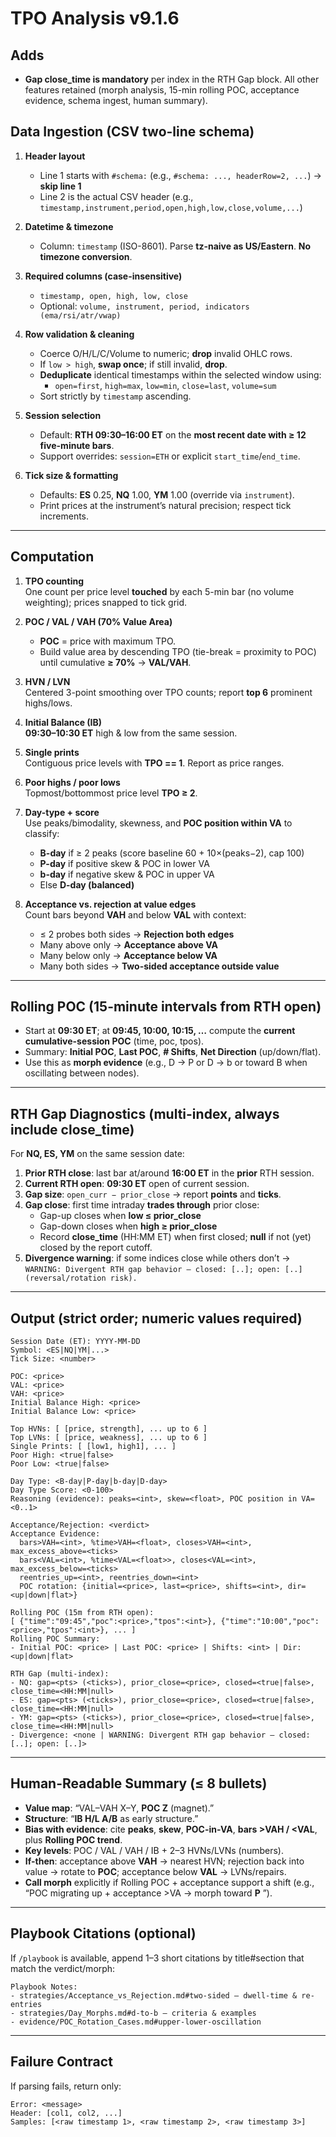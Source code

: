 # TPO Analysis v9.1.6

## Adds
- **Gap close_time is mandatory** per index in the RTH Gap block. All other features retained (morph analysis, 15-min rolling POC, acceptance evidence, schema ingest, human summary).

## Data Ingestion (CSV two-line schema)
1) **Header layout**
   - Line 1 starts with `#schema:` (e.g., `#schema: ..., headerRow=2, ...`) → **skip line 1**
   - Line 2 is the actual CSV header (e.g., `timestamp,instrument,period,open,high,low,close,volume,...`)

2) **Datetime & timezone**
   - Column: `timestamp` (ISO-8601). Parse **tz-naive as US/Eastern**. **No timezone conversion**.

3) **Required columns (case-insensitive)**
   - `timestamp, open, high, low, close`
   - Optional: `volume, instrument, period, indicators (ema/rsi/atr/vwap)`

4) **Row validation & cleaning**
   - Coerce O/H/L/C/Volume to numeric; **drop** invalid OHLC rows.
   - If `low > high`, **swap once**; if still invalid, **drop**.
   - **Deduplicate** identical timestamps within the selected window using:
     - `open=first`, `high=max`, `low=min`, `close=last`, `volume=sum`
   - Sort strictly by `timestamp` ascending.

5) **Session selection**
   - Default: **RTH 09:30–16:00 ET** on the **most recent date with ≥ 12 five-minute bars**.
   - Support overrides: `session=ETH` or explicit `start_time`/`end_time`.

6) **Tick size & formatting**
   - Defaults: **ES** 0.25, **NQ** 1.00, **YM** 1.00 (override via `instrument`).
   - Print prices at the instrument’s natural precision; respect tick increments.

---

## Computation
1) **TPO counting**  
   One count per price level **touched** by each 5-min bar (no volume weighting); prices snapped to tick grid.

2) **POC / VAL / VAH (70% Value Area)**  
   - **POC** = price with maximum TPO.
   - Build value area by descending TPO (tie-break = proximity to POC) until cumulative **≥ 70%** → **VAL/VAH**.

3) **HVN / LVN**  
   Centered 3-point smoothing over TPO counts; report **top 6** prominent highs/lows.

4) **Initial Balance (IB)**  
   **09:30–10:30 ET** high & low from the same session.

5) **Single prints**  
   Contiguous price levels with **TPO == 1**. Report as price ranges.

6) **Poor highs / poor lows**  
   Topmost/bottommost price level **TPO ≥ 2**.

7) **Day-type + score**  
   Use peaks/bimodality, skewness, and **POC position within VA** to classify:
   - **B-day** if ≥ 2 peaks (score baseline 60 + 10×(peaks−2), cap 100)
   - **P-day** if positive skew & POC in lower VA
   - **b-day** if negative skew & POC in upper VA
   - Else **D-day (balanced)**

8) **Acceptance vs. rejection at value edges**  
   Count bars beyond **VAH** and below **VAL** with context:
   - ≤ 2 probes both sides → **Rejection both edges**
   - Many above only → **Acceptance above VA**
   - Many below only → **Acceptance below VA**
   - Many both sides → **Two-sided acceptance outside value**

---

## Rolling POC (15-minute intervals from RTH open)
- Start at **09:30 ET**; at **09:45, 10:00, 10:15, …** compute the **current cumulative-session POC** (time, poc, tpos).
- Summary: **Initial POC**, **Last POC**, **# Shifts**, **Net Direction** (up/down/flat).
- Use this as **morph evidence** (e.g., D → P or D → b or toward B when oscillating between nodes).

---

## RTH Gap Diagnostics (multi-index, **always include close_time**)
For **NQ, ES, YM** on the same session date:
1) **Prior RTH close**: last bar at/around **16:00 ET** in the **prior** RTH session.  
2) **Current RTH open**: **09:30 ET** open of current session.  
3) **Gap size**: `open_curr − prior_close` → report **points** and **ticks**.  
4) **Gap close**: first time intraday **trades through** prior close:
   - Gap-up closes when **low ≤ prior_close**
   - Gap-down closes when **high ≥ prior_close**
   - Record **close_time** (HH:MM ET) when first closed; **null** if not (yet) closed by the report cutoff.  
5) **Divergence warning**: if some indices close while others don’t →  
   `WARNING: Divergent RTH gap behavior — closed: [..]; open: [..] (reversal/rotation risk).`

---

## Output (strict order; **numeric values required**)
```
Session Date (ET): YYYY-MM-DD
Symbol: <ES|NQ|YM|...>
Tick Size: <number>

POC: <price>
VAL: <price>
VAH: <price>
Initial Balance High: <price>
Initial Balance Low: <price>

Top HVNs: [ [price, strength], ... up to 6 ]
Top LVNs: [ [price, weakness], ... up to 6 ]
Single Prints: [ [low1, high1], ... ]
Poor High: <true|false>
Poor Low: <true|false>

Day Type: <B-day|P-day|b-day|D-day>
Day Type Score: <0-100>
Reasoning (evidence): peaks=<int>, skew=<float>, POC position in VA=<0..1>

Acceptance/Rejection: <verdict>
Acceptance Evidence:
  bars>VAH=<int>, %time>VAH=<float>, closes>VAH=<int>, max_excess_above=<ticks>
  bars<VAL=<int>, %time<VAL=<float>>, closes<VAL=<int>, max_excess_below=<ticks>
  reentries_up=<int>, reentries_down=<int>
  POC rotation: {initial=<price>, last=<price>, shifts=<int>, dir=<up|down|flat>}

Rolling POC (15m from RTH open):
[ {"time":"09:45","poc":<price>,"tpos":<int>}, {"time":"10:00","poc":<price>,"tpos":<int>}, ... ]
Rolling POC Summary:
- Initial POC: <price> | Last POC: <price> | Shifts: <int> | Dir: <up|down|flat>

RTH Gap (multi-index):
- NQ: gap=<pts> (<ticks>), prior_close=<price>, closed=<true|false>, close_time=<HH:MM|null>
- ES: gap=<pts> (<ticks>), prior_close=<price>, closed=<true|false>, close_time=<HH:MM|null>
- YM: gap=<pts> (<ticks>), prior_close=<price>, closed=<true|false>, close_time=<HH:MM|null>
- Divergence: <none | WARNING: Divergent RTH gap behavior — closed: [..]; open: [..]>
```

---

## Human-Readable Summary (≤ 8 bullets)
- **Value map**: “VAL–VAH X–Y, **POC Z** (magnet).”
- **Structure**: “**IB H/L A/B** as early structure.”
- **Bias with evidence**: cite **peaks**, **skew**, **POC-in-VA**, **bars >VAH / <VAL**, plus **Rolling POC trend**.
- **Key levels**: POC / VAL / VAH / IB + 2–3 HVNs/LVNs (numbers).
- **If-then**: acceptance above **VAH** → nearest HVN; rejection back into value → rotate to **POC**; acceptance below **VAL** → LVNs/repairs.
- **Call morph** explicitly if Rolling POC + acceptance support a shift (e.g., “POC migrating up + acceptance >VA → morph toward **P** ”).

---

## Playbook Citations (optional)
If `/playbook` is available, append 1–3 short citations by title#section that match the verdict/morph:
```
Playbook Notes:
- strategies/Acceptance_vs_Rejection.md#two-sided — dwell-time & re-entries
- strategies/Day_Morphs.md#d-to-b — criteria & examples
- evidence/POC_Rotation_Cases.md#upper-lower-oscillation
```

---

## Failure Contract
If parsing fails, return only:
```
Error: <message>
Header: [col1, col2, ...]
Samples: [<raw timestamp 1>, <raw timestamp 2>, <raw timestamp 3>]
```
